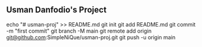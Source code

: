 ## Usman Danfodio's Project

echo "# usman-proj" >> README.md
git init
git add README.md
git commit -m "first commit"
git branch -M main
git remote add origin git@github.com:SimpleNiQue/usman-proj.git
git push -u origin main
